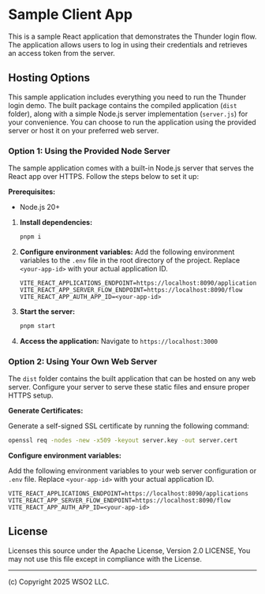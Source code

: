 # Sample Client App

This is a sample React application that demonstrates the Thunder login flow. The application allows users to log in using their credentials and retrieves an access token from the server.

## Hosting Options

This sample application includes everything you need to run the Thunder login demo. The built package contains the compiled application (`dist` folder), along with a simple Node.js server implementation (`server.js`) for your convenience. You can choose to run the application using the provided server or host it on your preferred web server.

### Option 1: Using the Provided Node Server

The sample application comes with a built-in Node.js server that serves the React app over HTTPS. Follow the steps below to set it up:

**Prerequisites:**
- Node.js 20+

1. **Install dependencies:**
   ```bash
   pnpm i
   ```

2. **Configure environment variables:**
   Add the following environment variables to the `.env` file in the root directory of the project. Replace `<your-app-id>` with your actual application ID.
   
   ```env
   VITE_REACT_APPLICATIONS_ENDPOINT=https://localhost:8090/applications
   VITE_REACT_APP_SERVER_FLOW_ENDPOINT=https://localhost:8090/flow
   VITE_REACT_APP_AUTH_APP_ID=<your-app-id>
   ```

3. **Start the server:**
   ```bash
   pnpm start
   ```

4. **Access the application:**
   Navigate to `https://localhost:3000`

### Option 2: Using Your Own Web Server

The `dist` folder contains the built application that can be hosted on any web server. Configure your server to serve these static files and ensure proper HTTPS setup.

**Generate Certificates:**

Generate a self-signed SSL certificate by running the following command:

```bash
openssl req -nodes -new -x509 -keyout server.key -out server.cert
```

**Configure environment variables:**

Add the following environment variables to your web server configuration or `.env` file. Replace `<your-app-id>` with your actual application ID.

```env
VITE_REACT_APPLICATIONS_ENDPOINT=https://localhost:8090/applications
VITE_REACT_APP_SERVER_FLOW_ENDPOINT=https://localhost:8090/flow
VITE_REACT_APP_AUTH_APP_ID=<your-app-id>
```

## License

Licenses this source under the Apache License, Version 2.0 LICENSE, You may not use this file except in compliance with the License.

---------------------------------------------------------------------------
(c) Copyright 2025 WSO2 LLC.
